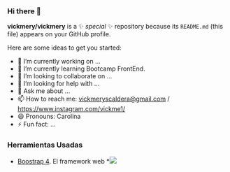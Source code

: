 ### Hi there 👋


**vickmery/vickmery** is a ✨ _special_ ✨ repository because its `README.md` (this file) appears on your GitHub profile.

Here are some ideas to get you started:

- 🔭 I’m currently working on ...
- 🌱 I’m currently learning Bootcamp FrontEnd.
- 👯 I’m looking to collaborate on ...
- 🤔 I’m looking for help with ...
- 💬 Ask me about ...
- 📫 How to reach me: vickmeryscaldera@gmail.com / https://www.instagram.com/vickme1/
- 😄 Pronouns: Carolina
- ⚡ Fun fact: ...

### Herramientas Usadas 
* [Boostrap 4](httpsgetbootstrap.com). El framework web
*![](https://img.shields.io/badge/JavaScript-323330?style=for-the-badge&logo=javascript&logoColor=F7DF1E)
